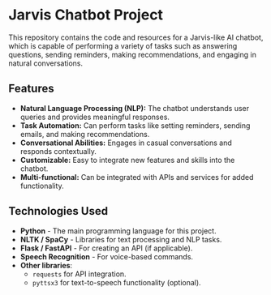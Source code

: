 # Jarvis Chatbot Project

This repository contains the code and resources for a Jarvis-like AI chatbot, which is capable of performing a variety of tasks such as answering questions, sending reminders, making recommendations, and engaging in natural conversations.

## Features

- **Natural Language Processing (NLP):** The chatbot understands user queries and provides meaningful responses.
- **Task Automation:** Can perform tasks like setting reminders, sending emails, and making recommendations.
- **Conversational Abilities:** Engages in casual conversations and responds contextually.
- **Customizable:** Easy to integrate new features and skills into the chatbot.
- **Multi-functional:** Can be integrated with APIs and services for added functionality.

## Technologies Used

- **Python** - The main programming language for this project.
- **NLTK / SpaCy** - Libraries for text processing and NLP tasks.
- **Flask / FastAPI** - For creating an API (if applicable).
- **Speech Recognition** - For voice-based commands.
- **Other libraries**:
  - `requests` for API integration.
  - `pyttsx3` for text-to-speech functionality (optional).
